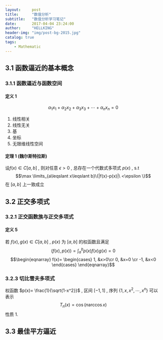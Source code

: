 ```yaml
---
layout:     post
title:      "数值分析"
subtitle:   "数值分析学习笔记"
date:       2017-04-04 23:24:00
author:     "HELLKING"
header-img: "img/post-bg-2015.jpg"
catalog: true
tags:
    - Mathematic
---
```


## 3.1 函数逼近的基本概念
### 3.1.1 函数逼近与函数空间
#### 定义 1
$$\alpha_1x_1+\alpha_2x_2+\alpha_3x_3+\cdots+\alpha_nx_n=0$$
1. 线性相关
2. 线性无关
3. 基
4. 坐标
5. 无限维线性空间
#### 定理 1 (魏尔斯特拉斯)
设$f(x)\in C[a,b]$ , 则对任意 $\epsilon>0$ , 总存在一个代数式多项式 $p(x)$ , s.t
$$\max \limits_{a\leqslant x\leqslant b}\{|f(x)-p(x)|\ <\epsilon \}$$
在 $[a,b]$ 上一致成立
## 3.2 正交多项式
### 3.2.1 正交函数族与正交多项式
#### 定义 5
若 $f(x),g(x)\in C[a,b]$ , $p(x)$ 为 $[a,b]$ 的权函数且满足
$$(f(x),p(x)) = \int_{a}^{b}{p(x)f(x)g(x)}=0$$
$$\begin{eqnarray}
f(x)=
\begin{cases}
1, &x>0\cr 0, &x=0 \cr -1, &x<0
\end{cases}
\end{eqnarray}$$
### 3.2.3 切比雪夫多项式
权函数 $p(x)= \frac{1}{\sqrt{1-x^2}}$ , 区间 $[-1,1]$ , 序列 $\{ 1,x,x^2,\cdots,x^n \}$ 可以表示
$$T_n(x) = \cos(n\arccos x)$$
性质
1.
## 3.3 最佳平方逼近
